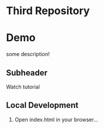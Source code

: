 # Third Repository

# Demo

some description!

## Subheader

Watch tutorial

## Local Development

1. Open index.html in your browser...